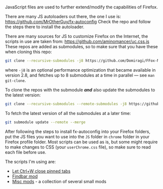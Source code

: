 JavaScript files are used to further extend/modify the capabilities of Firefox.

There are many JS autoloaders out there, the one I use is: https://github.com/MrOtherGuy/fx-autoconfig
Check the repo and follow the steps there to install the autoloader.

There are many sources for JS to customize Firefox on the Internet, the scripts in use are taken from: https://github.com/aminomancer/uc.css.js
These repos are added as submodules, so to make sure that you have these when cloning this repo:
```bash
git clone --recursive-submodules -j8 https://github.com/Domiragi/FFox-MB.git
```
where `-j8` is an optional performance optimization that became available in version 2.8, and fetches up to 8 submodules at a time in parallel — see `man git-clone`.

To clone the repos with the submodule ***and*** also update the submodules to the latest version:
```bash
git clone --recursive-submodules --remote-submodules -j8 https://github.com/Domiragi/FFox-MB.git
```

To fetch the latest version of all the submodules at a later time:
```bash
git submodule update --remote --merge
```

After following the steps to install fx-autoconfig into your Firefox folders, put the JS files you want to use into the `JS` folder in `chrome` folder in your Firefox profile folder.
Most scripts can be used as is, but some might require to make changes to CSS (your `userChrome.css` file), so make sure to read each file before use.

The scripts I'm using are:
- [Let Ctrl+W close pinned tabs](JavaScript/uc.css.js/JS/letCtrlWClosePinnedTabs.uc.js)
- [Findbar mod](JavaScript/uc.css.js/JS/findbarMods.uc.js)
- [Misc mods](JavaScript/uc.css.js/JS/miscMods.uc.js) - a collection of several small mods
